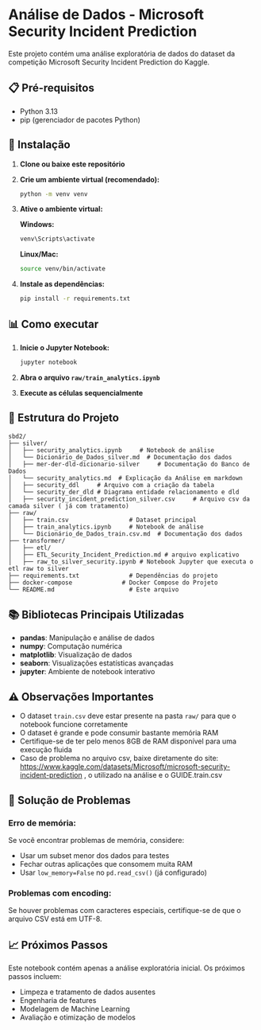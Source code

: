 # Análise de Dados - Microsoft Security Incident Prediction

Este projeto contém uma análise exploratória de dados do dataset da competição Microsoft Security Incident Prediction do Kaggle.

## 📋 Pré-requisitos

- Python 3.13
- pip (gerenciador de pacotes Python)

## 🚀 Instalação

1. **Clone ou baixe este repositório**

2. **Crie um ambiente virtual (recomendado):**
   ```bash
   python -m venv venv
   ```

3. **Ative o ambiente virtual:**
   
   **Windows:**
   ```bash
   venv\Scripts\activate
   ```
   
   **Linux/Mac:**
   ```bash
   source venv/bin/activate
   ```

4. **Instale as dependências:**
   ```bash
   pip install -r requirements.txt
   ```

## 📊 Como executar

1. **Inicie o Jupyter Notebook:**
   ```bash
   jupyter notebook
   ```

2. **Abra o arquivo `raw/train_analytics.ipynb`**

3. **Execute as células sequencialmente**

## 📁 Estrutura do Projeto

```
sbd2/
├── silver/
│   ├── security_analytics.ipynb     # Notebook de análise
│   └── Dicionário_de_Dados_silver.md  # Documentação dos dados
│   ├── mer-der-dld-dicionario-silver     # Documentação do Banco de Dados
│   └── security_analytics.md  # Explicação da Análise em markdown
│   ├── security_ddl     # Arquivo com a criação da tabela
│   └── security_der_dld # Diagrama entidade relacionamento e dld
│   ├── security_incident_prediction_silver.csv     # Arquivo csv da camada silver ( já com tratamento)
├── raw/
│   ├── train.csv                 # Dataset principal
│   ├── train_analytics.ipynb     # Notebook de análise
│   └── Dicionário_de_Dados_train.csv.md  # Documentação dos dados
├── transformer/
│   ├── etl/
│   ├── ETL_Security_Incident_Prediction.md # arquivo explicativo
│   ├── raw_to_silver_security.ipynb # Notebook Jupyter que executa o etl raw to silver
├── requirements.txt              # Dependências do projeto
├── docker-compose              # Docker Compose do Projeto
└── README.md                     # Este arquivo
```

## 📚 Bibliotecas Principais Utilizadas

- **pandas**: Manipulação e análise de dados
- **numpy**: Computação numérica
- **matplotlib**: Visualização de dados
- **seaborn**: Visualizações estatísticas avançadas
- **jupyter**: Ambiente de notebook interativo

## ⚠️ Observações Importantes

- O dataset `train.csv` deve estar presente na pasta `raw/` para que o notebook funcione corretamente
- O dataset é grande e pode consumir bastante memória RAM
- Certifique-se de ter pelo menos 8GB de RAM disponível para uma execução fluida
- Caso de problema no arquivo csv, baixe diretamente do site: https://www.kaggle.com/datasets/Microsoft/microsoft-security-incident-prediction , o utilizado na análise e o GUIDE.train.csv

## 🐛 Solução de Problemas

### Erro de memória:
Se você encontrar problemas de memória, considere:
- Usar um subset menor dos dados para testes
- Fechar outras aplicações que consomem muita RAM
- Usar `low_memory=False` no `pd.read_csv()` (já configurado)

### Problemas com encoding:
Se houver problemas com caracteres especiais, certifique-se de que o arquivo CSV está em UTF-8.

## 📈 Próximos Passos

Este notebook contém apenas a análise exploratória inicial. Os próximos passos incluem:
- Limpeza e tratamento de dados ausentes
- Engenharia de features
- Modelagem de Machine Learning
- Avaliação e otimização de modelos
